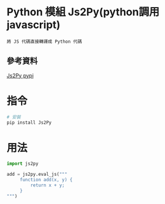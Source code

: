 # Python 模組 Js2Py(python調用javascript)

```
將 JS 代碼直接轉譯成 Python 代碼
```

## 參考資料

[Js2Py pypi](https://pypi.org/project/Js2Py/)

# 指令

```bash
# 安裝
pip install Js2Py
```

# 用法

```Python
import js2py

add = js2py.eval_js("""
     function add(x, y) {
         return x + y;
     }
""")
```
